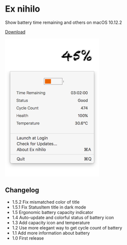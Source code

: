 # Ex nihilo
Show battery time remaining and others on macOS 10.12.2

[Download][1]

![Screenshot][2]

## Changelog

- 1.5.2 Fix mismatched color of title
- 1.5.1 Fix StatusItem title in dark mode
- 1.5 Ergonomic battery capacity indicator
- 1.4 Auto-update and colorful status of battery icon
- 1.3 Add capacity icon and temperature
- 1.2 Use more elegant way to get cycle count of battery
- 1.1 Add more information about battery
- 1.0 First release

[1]: https://github.com/Vayn/ex-nihilo/releases/download/1.5.1/ExNihilo.dmg
[2]: https://github.com/Vayn/ex-nihilo/blob/master/release/Screenshot.png?raw=true

